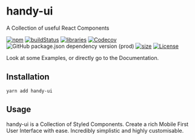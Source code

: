 # handy-ui

A Collection of useful React Components

[![npm](https://img.shields.io/npm/v/handy-ui)](https://www.npmjs.com/package/handy-ui)
[![buildStatus](https://img.shields.io/github/workflow/status/Henrik-Geissler/handy-ui/Test,%20Publish%20&%20Release)](https://www.npmjs.com/package/handy-ui)
[![libraries](https://img.shields.io/librariesio/release/npm/handy-ui)](https://libraries.io/github/Henrik-Geissler/handy-ui)
[![Codecov](https://img.shields.io/codecov/c/github/Henrik-Geissler/handy-ui)](https://codecov.io/gh/Henrik-Geissler/handy-ui)
![GitHub package.json dependency version (prod)](https://img.shields.io/github/package-json/dependency-version/Henrik-Geissler/handy-ui/react)
[![size](https://img.shields.io/bundlephobia/min/handy-ui)](https://www.npmjs.com/package/handy-ui)
[![License](https://img.shields.io/github/license/Henrik-Geissler/handy-ui)](https://github.com/Henrik-Geissler/handy-ui)

Look at some Examples, or directly go to the Documentation.

## Installation

```
yarn add handy-ui
```

## Usage

handy-ui is a Collection of Styled Components. Create a rich Mobile First User Interface with ease. Incredibly simplistic and highly customisable.
